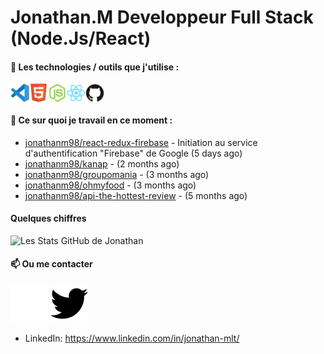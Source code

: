 # Jonathan.M Developpeur Full Stack (Node.Js/React)

#### 🔨 Les technologies / outils que j'utilise :

<div style="display: flex; margin-right: 20px;">
    <img width="30px" alt="logo visual studio code" src="./images/vscode-original.svg" />
    <img width="30px" alt="logo HTML5" src="./images/html5-original.svg" />
    <img width="30px" alt="logo node js" src="./images/nodejs-original.svg" />
    <img width="30px" alt="logo node js" src="./images/react-original.svg" />
    <img width="30px" alt="logo GitHub" src="./images/github-original.svg" />
</div>

#### 👷 Ce sur quoi je travail en ce moment :


- [jonathanm98/react-redux-firebase](https://github.com/jonathanm98/react-redux-firebase) - Initiation au service d&#39;authentification &#34;Firebase&#34; de Google (5 days ago)
- [jonathanm98/kanap](https://github.com/jonathanm98/kanap) -  (2 months ago)
- [jonathanm98/groupomania](https://github.com/jonathanm98/groupomania) -  (3 months ago)
- [jonathanm98/ohmyfood](https://github.com/jonathanm98/ohmyfood) -  (3 months ago)
- [jonathanm98/api-the-hottest-review](https://github.com/jonathanm98/api-the-hottest-review) -  (5 months ago)

#### Quelques chiffres 
![Les Stats GitHub de Jonathan](https://github-readme-stats.vercel.app/api?username=jonathanm98)

#### 📫 Ou me contacter

[![img_twitter](./images/twitter-dark.svg#gh-dark-mode-only)](https://github.com/jonathanm98)
[![img_twitter](./images/twitter-light.svg#gh-light-mode-only)](https://github.com/jonathanm98)
- LinkedIn: https://www.linkedin.com/in/jonathan-mlt/